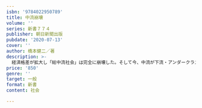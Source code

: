 ```yaml
---
isbn: '9784022950789'
title: 中流崩壊
volume: ''
series: 新書７７４
publisher: 朝日新聞出版
pubdate: '2020-07-13'
cover: ''
author: 橋本健二／著
description: >-
  経済格差が拡大し「総中流社会」は完全に崩壊した。そして今、中流が下流・アンダークラスへの滑落するリスクがこれまでになく高まっている。また中流も多層化し、社会の分断も急速に進んでいる。『新・階級社会』著者が、様々なデータを駆使し、現代本の断層をつぶさに捉えた意欲作！
price: '850'
genre: ''
target: 一般
format: 新書
content: 社会

---
```

